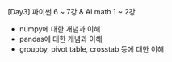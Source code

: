 [Day3] 파이썬 6 ~ 7강 & AI math 1 ~ 2강

* numpy에 대한 개념과 이해
* pandas에 대한 개념과 이해
* groupby, pivot table, crosstab 등에 대한 이해
